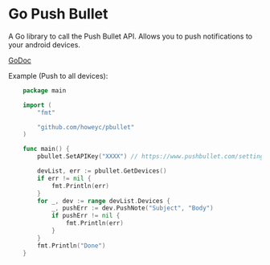 # Go Push Bullet

A Go library to call the Push Bullet API. Allows you to push notifications to
your android devices.

[GoDoc](http://go.pkgdoc.org/github.com/howeyc/pbullet)

Example (Push to all devices):
```go
    package main

    import (
    	"fmt"

    	"github.com/howeyc/pbullet"
    )

    func main() {
	    pbullet.SetAPIKey("XXXX") // https://www.pushbullet.com/settings

	    devList, err := pbullet.GetDevices()
	    if err != nil {
		    fmt.Println(err)
	    }
	    for _, dev := range devList.Devices {
		    _, pushErr := dev.PushNote("Subject", "Body")
		    if pushErr != nil {
			    fmt.Println(err)
		    }
	    }
	    fmt.Println("Done")
    }
```
